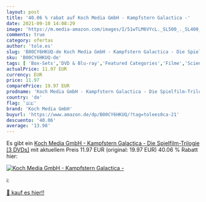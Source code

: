 ```yaml
---
layout: post
title: '40.06 % rabat auf Koch Media GmbH - Kampfstern Galactica -'
date: 2021-09-10 14:08:29
image: 'https://m.media-amazon.com/images/I/51wTLM6VYcL._SL500_._SL400_.jpg'
comments: true
category: ofertas
author: 'tole.es'
slug: 'B00CY6HKUQ-de Koch Media GmbH - Kampfstern Galactica - Die Spielfilm-...'
sku: 'B00CY6HKUQ-de'
tags: [ 'Box-Sets','DVD & Blu-ray','Featured Categories','Filme','Science Fiction','koch media gmbh', ]
actualPrice: 11.97 EUR
currency: EUR
price: 11.97
comparePrice: 19.97 EUR
prodname: 'Koch Media GmbH - Kampfstern Galactica - Die Spielfilm-Trilogie [3 DVDs]'
country: 'de'
flag: '🇩🇪'
brand: 'Koch Media GmbH'
buyurl: 'https://www.amazon.de/dp/B00CY6HKUQ/?tag=tolees0ca-21'
descuento: '40.06'
average: '13.98'
---
```


Es gibt ein [Koch Media GmbH - Kampfstern Galactica - Die Spielfilm-Trilogie [3 DVDs]](https://www.amazon.de/dp/B00CY6HKUQ/?tag=tolees0ca-21) mit aktuellem Preis 11.97 EUR (original: 19.97 EUR) 40.06 % Rabatt hier:

[![Koch Media GmbH - Kampfstern Galactica -](https://m.media-amazon.com/images/I/51wTLM6VYcL._SL500_._SL400_.jpg)](https://www.amazon.de/dp/B00CY6HKUQ/?tag=tolees0ca-21)

ℹ️:


[🛒 kauf es hier!!](https://www.amazon.de/dp/B00CY6HKUQ/?tag=tolees0ca-21)
